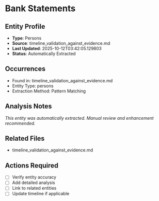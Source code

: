 # Bank Statements

## Entity Profile
- **Type**: Persons
- **Source**: timeline_validation_against_evidence.md
- **Last Updated**: 2025-10-12T03:42:05.129803
- **Status**: Automatically Extracted

## Occurrences
- Found in: timeline_validation_against_evidence.md
- Entity Type: persons
- Extraction Method: Pattern Matching

## Analysis Notes
*This entity was automatically extracted. Manual review and enhancement recommended.*

## Related Files
- timeline_validation_against_evidence.md

## Actions Required
- [ ] Verify entity accuracy
- [ ] Add detailed analysis
- [ ] Link to related entities
- [ ] Update timeline if applicable
